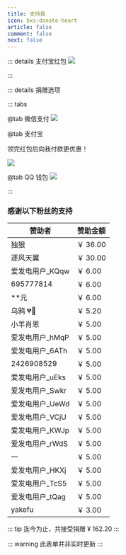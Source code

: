 ```yaml
---
title: 支持我
icon: bxs:donate-heart
article: false
comment: false
next: false
---
```


::: details 支付宝红包
![](https://image.hestudio.net/img/2023/04/13/64381ab4a5692.jpg)

:::

::: details 捐赠选项

::: tabs

@tab 微信支付
![](https://image.hestudio.net/img/2023/03/04/6403651274504.jpg)

@tab 支付宝

领完红包后向我付款更优惠！

[![ ](https://image.hestudio.net/img/2023/03/04/6403658ad55e8.jpg)](https://qr.alipay.com/fkx13427ks9t0ups0qzc081)

@tab QQ 钱包
![](https://image.hestudio.net/img/2023/03/04/640362d927b8a.png)

:::

### 感谢以下粉丝的支持

| 赞助者           | 赞助金额 |
| ---------------- | -------- |
| 独狼             | ￥ 36.00 |
| 逐风天翼         | ￥ 30.00 |
| 爱发电用户\_KQqw | ￥ 6.00  |
| 695777814        | ￥ 6.00  |
| \*\*元           | ￥ 6.00  |
| 乌鸦 💔🖤        | ￥ 5.20  |
| 小羊肖恩         | ￥ 5.00  |
| 爱发电用户\_hMqP | ￥ 5.00  |
| 爱发电用户\_6ATh | ￥ 5.00  |
| 2426908529       | ￥ 5.00  |
| 爱发电用户\_uEks | ￥ 5.00  |
| 爱发电用户\_Swkr | ￥ 5.00  |
| 爱发电用户\_UeWd | ￥ 5.00  |
| 爱发电用户\_VCjU | ￥ 5.00  |
| 爱发电用户\_KWJp | ￥ 5.00  |
| 爱发电用户\_rWdS | ￥ 5.00  |
| 一               | ￥ 5.00  |
| 爱发电用户\_HKXj | ￥ 5.00  |
| 爱发电用户\_TcS5 | ￥ 5.00  |
| 爱发电用户\_tQag | ￥ 5.00  |
| yakefu           | ￥ 3.00  |

::: tip
迄今为止，共接受捐赠 ¥ 162.20
:::

::: warning
此表单并非实时更新
:::
